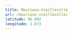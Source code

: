 ```yaml
---
title: Mourioux-Vieilleville
url: /mourioux-vieilleville/
latitude: 46.092
longitude: 1.673
---
```

